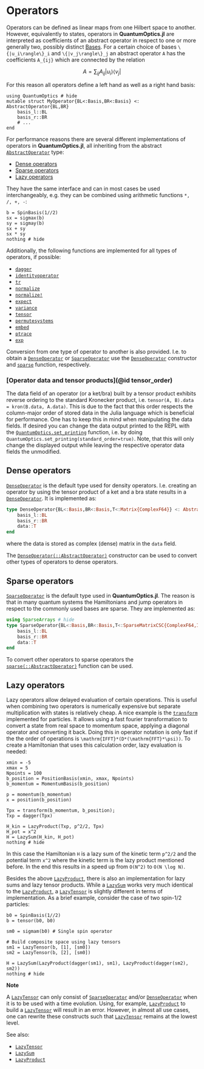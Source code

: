 # Operators

Operators can be defined as linear maps from one Hilbert space to another. However, equivalently to states, operators in **QuantumOptics.jl** are interpreted as coefficients of an abstract operator in respect to one or more generally two, possibly distinct [Bases](@ref). For a certain choice of bases ``\{|u_i\rangle\}_i`` and ``\{|v_j\rangle\}_j`` an abstract operator ``A`` has the coefficients ``A_{ij}`` which are connected by the relation

```math
A =  \sum_{ij} A_{ij} | u_i \rangle \langle v_j |
```

For this reason all operators define a left hand as well as a right hand basis:

```@example operators
using QuantumOptics # hide
mutable struct MyOperator{BL<:Basis,BR<:Basis} <: AbstractOperator{BL,BR}
    basis_l::BL
    basis_r::BR
    # ...
end
```

For performance reasons there are several different implementations of operators in **QuantumOptics.jl**, all inheriting from the abstract [`AbstractOperator`](@ref) type:

* [Dense operators](@ref)
* [Sparse operators](@ref)
* [Lazy operators](@ref)

They have the same interface and can in most cases be used interchangeably, e.g. they can be combined using arithmetic functions `*, /, +, -`:

```@example operators
b = SpinBasis(1//2)
sx = sigmax(b)
sy = sigmay(b)
sx + sy
sx * sy
nothing # hide
```

Additionally, the following functions are implemented for all types of operators, if possible:

* [`dagger`](@ref)
* [`identityoperator`](@ref)
* [`tr`](@ref)
* [`normalize`](@ref)
* [`normalize!`](@ref)
* [`expect`](@ref)
* [`variance`](@ref)
* [`tensor`](@ref)
* [`permutesystems`](@ref)
* [`embed`](@ref)
* [`ptrace`](@ref)
* [`exp`](@ref)

Conversion from one type of operator to another is also provided. I.e. to obtain a [`DenseOperator`](@ref) or [`SparseOperator`](@ref) use the [`DenseOperator`](@ref) constructor and [`sparse`](@ref) function, respectively.

### [Operator data and tensor products](@id tensor_order)

The data field of an operator (or a ket/bra) built by a tensor product exhibits reverse ordering to the standard Kronecker product, i.e. `tensor(A, B).data = kron(B.data, A.data)`. This is due to the fact that this order respects the column-major order of stored data in the Julia language which is beneficial for performance. One has to keep this in mind when manipulating the data fields. If desired you can change the data output printed to the REPL with the [`QuantumOptics.set_printing`](@ref) function, i.e. by doing `QuantumOptics.set_printing(standard_order=true)`. Note, that this will only change the displayed output while leaving the respective operator data fields the unmodified.


## Dense operators

[`DenseOperator`](@ref) is the default type used for density operators. I.e. creating an operator by using the tensor product of a ket and a bra state results in a [`DenseOperator`](@ref). It is implemented as:

```julia
type DenseOperator{BL<:Basis,BR<:Basis,T<:Matrix{ComplexF64}} <: AbstractOperator{BL,BR}
    basis_l::BL
    basis_r::BR
    data::T
end
```

where the data is stored as complex (dense) matrix in the `data` field.

The [`DenseOperator(::AbstractOperator)`](@ref) constructor can be used to convert other types of operators to dense operators.


## Sparse operators

[`SparseOperator`](@ref) is the default type used in **QuantumOptics.jl**. The reason is that in many quantum systems the Hamiltonians and jump operators in respect to the commonly used bases are sparse. They are implemented as:

```julia
using SparseArrays # hide
type SparseOperator{BL<:Basis,BR<:Basis,T<:SparseMatrixCSC{ComplexF64,Int}} <: AbstractOperator{BL,BR}
    basis_l::BL
    basis_r::BR
    data::T
end
```
To convert other operators to sparse operators the [`sparse(::AbstractOperator)`](@ref) function can be used.


## Lazy operators

Lazy operators allow delayed evaluation of certain operations. This is useful when combining two operators is numerically expensive but separate multiplication with states is relatively cheap. A nice example is the [`transform`](@ref) implemented for particles. It allows using a fast fourier transformation to convert a state from real space to momentum space, applying a diagonal operator and converting it back. Doing this in operator notation is only fast if the the order of operations is ``\mathrm{IFFT}*(D*(\mathrm{FFT}*\psi))``. To create a Hamiltonian that uses this calculation order, lazy evaluation is needed:

```@example operators
xmin = -5
xmax = 5
Npoints = 100
b_position = PositionBasis(xmin, xmax, Npoints)
b_momentum = MomentumBasis(b_position)

p = momentum(b_momentum)
x = position(b_position)

Tpx = transform(b_momentum, b_position);
Txp = dagger(Tpx)

H_kin = LazyProduct(Txp, p^2/2, Tpx)
H_pot = x^2
H = LazySum(H_kin, H_pot)
nothing # hide
```

In this case the Hamiltonian ``H`` is a lazy sum of the kinetic term ``p^2/2`` and the potential term ``x^2`` where the kinetic term is the lazy product mentioned before. In the end this results in a speed up from ``O(N^2)`` to ``O(N \log N)``.

Besides the above [`LazyProduct`](@ref), there is also an implementation for lazy sums and lazy tensor products. While a [`LazySum`](@ref) works very much identical to the [`LazyProduct`](@ref), a [`LazyTensor`](@ref) is slightly different in terms of implementation. As a brief example, consider the case of two spin-1/2 particles:

```@example operators
b0 = SpinBasis(1//2)
b = tensor(b0, b0)

sm0 = sigmam(b0) # Single spin operator

# Build composite space using lazy tensors
sm1 = LazyTensor(b, [1], [sm0])
sm2 = LazyTensor(b, [2], [sm0])

H = LazySum(LazyProduct(dagger(sm1), sm1), LazyProduct(dagger(sm2), sm2))
nothing # hide
```

**Note**


A [`LazyTensor`](@ref) can only consist of [`SparseOperator`](@ref) and/or [`DenseOperator`](@ref) when it is to be used with a time evolution. Using, for example, [`LazyProduct`](@ref) to build a [`LazyTensor`](@ref) will result in an error. However, in almost all use cases, one can rewrite these constructs such that [`LazyTensor`](@ref) remains at the lowest level.


See also:

* [`LazyTensor`](@ref)
* [`LazySum`](@ref)
* [`LazyProduct`](@ref)
